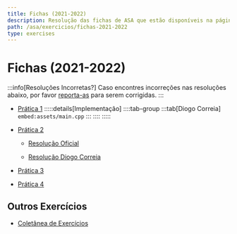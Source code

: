 ```yaml
---
title: Fichas (2021-2022)
description: Resolução das fichas de ASA que estão disponíveis na página da UC (de 2021-2022).
path: /asa/exercicios/fichas-2021-2022
type: exercises
---
```


# Fichas (2021-2022)

:::info[Resoluções Incorretas?]
Caso encontres incorreções nas resoluções abaixo, por favor
[reporta-as](https://github.com/diogotcorreia/resumos-leic/issues/new?assignees=&labels=incorrect+solution&template=incorrect_solution.yml&title=%5BIncorrect+Solution%5D+)
para serem corrigidas.
:::

- [Prática 1](https://drive.google.com/file/d/1o-mu3cpRvqNtj3tHnU8RifILAenDGWBR/view?usp=sharing)
  :::::details[Implementação]
  ::::tab-group
  :::tab[Diogo Correia]
  `embed:assets/main.cpp`
  :::
  ::::
  :::::

- [Prática 2](https://drive.google.com/file/d/1oKXsYyZ6zlBHF54nHqDkA7HCRpnM3bOX/view?usp=sharing)

  - [Resolução Oficial](https://drive.google.com/file/d/17qig_71SRWCu2EXPAVIBLnW1XaYxzeT2/view?usp=sharing)

  - [Resolução Diogo Correia](https://drive.google.com/file/d/1IsPU7GUZUsg4nj3FZlGQMyXrTFhkeLQe/view?usp=sharing)

- [Prática 3](https://drive.google.com/file/d/1Aar_tmdy46C6ZxP8LxHzDBSCBQKC7ApW/view?usp=sharing)

- [Prática 4](https://drive.google.com/file/d/11drbLATzLAcGRikRFlaPzENgZYUfpVKo/view?usp=sharing)

## Outros Exercícios

- [Coletânea de Exercícios](https://drive.google.com/file/d/1Mk2Eu5uDlwJY_f_eaknYsQk4dljz7IBa/view?usp=sharing)
